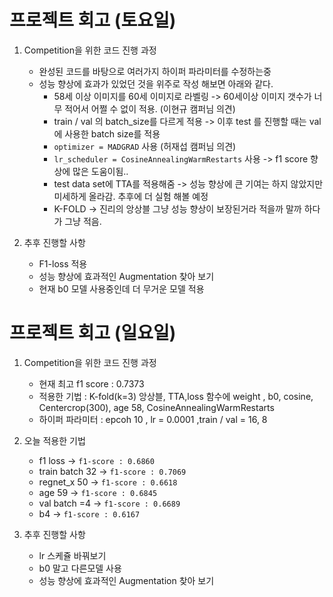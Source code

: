 # 프로젝트 회고 (토요일)

1. Competition을 위한 코드 진행 과정

    - 완성된 코드를 바탕으로 여러가지 하이퍼 파라미터를 수정하는중
    - 성능 향상에 효과가 있었던 것을 위주로 작성 해보면 아래와 같다.
        - 58세 이상 이미지를 60세 이미지로 라벨링 -> 60세이상 이미지 갯수가 너무 적어서 어쩔 수 없이 적용.  (이현규 캠퍼님 의견)
        - train / val 의 batch_size를 다르게 적용 -> 이후 test 를 진행할 때는 val 에 사용한 batch size를 적용
        - `optimizer = MADGRAD` 사용 (허재섭 캠퍼님 의견)
        - `lr_scheduler = CosineAnnealingWarmRestarts` 사용 -> f1 score 향상에 많은 도움이됨..
        - test data set에 TTA를 적용해줌 -> 성능 향상에 큰 기여는 하지 않았지만 미세하게 올라감. 추후에 더 실험 해볼 예정
        - K-FOLD -> 진리의 앙상블 그냥 성능 향상이 보장된거라 적을까 말까 하다가 그냥 적음.


2. 추후 진행할 사항
    - F1-loss 적용
    - 성능 향상에 효과적인 Augmentation 찾아 보기
    - 현재 b0 모델 사용중인데 더 무거운 모델 적용


# 프로젝트 회고 (일요일)

1. Competition을 위한 코드 진행 과정

    - 현재 최고 f1 score : 0.7373 
    - 적용한 기법 : K-fold(k=3) 앙상블, TTA,loss 함수에 weight , b0, cosine, Centercrop(300), age 58, CosineAnnealingWarmRestarts
    - 하이퍼 파라미터 : epcoh 10 , lr = 0.0001 ,train / val = 16, 8


2. 오늘 적용한 기법
    - f1 loss -> `f1-score : 0.6860`
    - train batch 32 -> `f1-score : 0.7069`
    - regnet_x 50 -> `f1-score : 0.6618`
    - age 59 ->  `f1-score : 0.6845`
    - val batch =4 -> `f1-score : 0.6689`
    - b4 -> `f1-score : 0.6167 `


3. 추후 진행할 사항
    - lr 스케쥴 바꿔보기
    - b0 말고 다른모델 사용
    - 성능 향상에 효과적인 Augmentation 찾아 보기

    
    